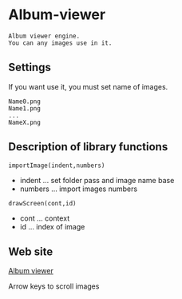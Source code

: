 # Album-viewer
```
Album viewer engine.  
You can any images use in it.  
```
## Settings
If you want use it, you must set name of images.
```
Name0.png
Name1.png
...
NameX.png
```

## Description of library functions

`importImage(indent,numbers)`  
* indent ... set folder pass and image name base
* numbers ... import images numbers  

`drawScreen(cont,id)`
* cont ... context
* id ... index of image

## Web site
[Album viewer](https://jpnykw.github.io/Album-viewer/)

Arrow keys to scroll images
